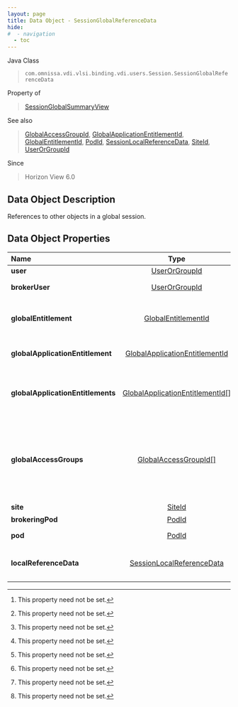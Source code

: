```yaml
---
layout: page
title: Data Object - SessionGlobalReferenceData
hide:
#  - navigation
  - toc
---
```






Java Class
> `com.omnissa.vdi.vlsi.binding.vdi.users.Session.SessionGlobalReferenceData`

Property of
> [SessionGlobalSummaryView](vdi.users.Session.SessionGlobalSummaryView.md#field_detail)

See also
> [GlobalAccessGroupId](vdi.entity.GlobalAccessGroupId.md), [GlobalApplicationEntitlementId](vdi.entity.GlobalApplicationEntitlementId.md), [GlobalEntitlementId](vdi.entity.GlobalEntitlementId.md), [PodId](vdi.entity.PodId.md), [SessionLocalReferenceData](vdi.users.Session.SessionLocalReferenceData.md), [SiteId](vdi.entity.SiteId.md), [UserOrGroupId](vdi.entity.UserOrGroupId.md)

Since
> Horizon View 6.0


## Data Object Description

References to other objects in a global session.

## Data Object Properties

 Name | Type | Description
:---|:---:|:---
**user**| [UserOrGroupId](vdi.entity.UserOrGroupId.md)|  User for this session.
**brokerUser**| [UserOrGroupId](vdi.entity.UserOrGroupId.md)|  User Id for the broker user associated with the session. [^1]
**globalEntitlement**| [GlobalEntitlementId](vdi.entity.GlobalEntitlementId.md)|  Global entitlement Id for this session. Either globalEntitlement or globalApplicationEntitlements will be set but not both. [^1]
**globalApplicationEntitlement**| [GlobalApplicationEntitlementId](vdi.entity.GlobalApplicationEntitlementId.md)| **Deprecated.**_use[globalApplicationEntitlements](vdi.users.Session.SessionGlobalReferenceData.md#globalApplicationEntitlements) instead _ Global application entitlement Id for this session  **_Since_** Horizon View 6.2 [^1]
**globalApplicationEntitlements**| [GlobalApplicationEntitlementId[]](vdi.entity.GlobalApplicationEntitlementId.md)|  The Global Application Entitlements that have been used to launch applications in this session. Either globalEntitlement or globalApplicationEntitlements will be set but not both.  **_Since_** Horizon 7.2 [^1]
**globalAccessGroups**| [GlobalAccessGroupId[]](vdi.entity.GlobalAccessGroupId.md)|  Global access group(s) associated with this session. For a global desktop entitlement session, this is the global desktop entitlement's global access group. In case of global application entitlement session, this is global access groups of all the global application entitlements that have been used to launch applications in this session.  **_Since_** Horizon 8.2 [^1]
**site**| [SiteId](vdi.entity.SiteId.md)|  Site Id of Pod where session landed.
**brokeringPod**| [PodId](vdi.entity.PodId.md)|  Pod Id of Pod where session was brokered. [^1]
**pod**| [PodId](vdi.entity.PodId.md)|  Pod Id of Pod where session was established. [^1]
**localReferenceData**| [SessionLocalReferenceData](vdi.users.Session.SessionLocalReferenceData.md)|  References to the local pod's object if this global session residing on the local pod. Unset if this session does not reside on the local pod. [^1]
 


 


[^1]: This property need not be set.